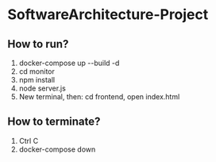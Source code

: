 # SoftwareArchitecture-Project

<h2>How to run?</h2>
<ol>
  <li>docker-compose up --build -d</li>
  <li>cd monitor</li>
  <li>npm install</li>
  <li>node server.js</li>
  <li>New terminal, then: cd frontend, open index.html</li>
</ol>
<h2>How to terminate?</h2>
<ol>
  <li>Ctrl C</li>
  <li>docker-compose down</li>
</ol>

<!-- Tải docker desktop
Từ Terminal pull về 2 image:
```docker pull nguyenphat134/ktpm_cs3:exchange-rate-api```
```docker pull nguyenphat134/ktpm_cs3:gold-api```

Sau đó vào docker desktop: rồi start
2 image sẽ chạy trên local host port 3001 và 3002 -->
